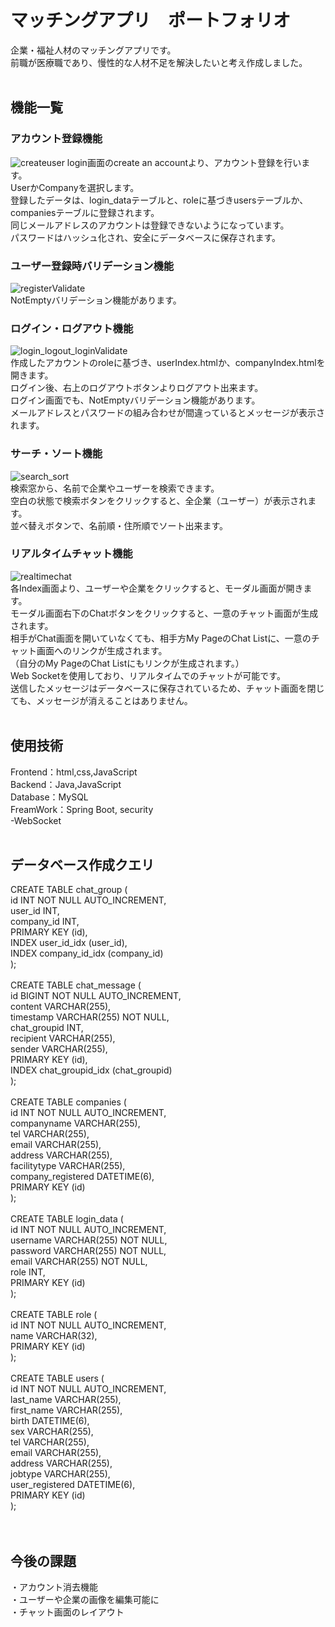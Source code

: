 # マッチングアプリ　ポートフォリオ
  企業・福祉人材のマッチングアプリです。<br>
  前職が医療職であり、慢性的な人材不足を解決したいと考え作成しました。<br>
<br>


## 機能一覧
### アカウント登録機能
![createuser](https://github.com/ReoNarisawa/matching/assets/128871965/406b2e48-d3c0-4fcd-8f2f-21f3c28802e3)
login画面のcreate an accountより、アカウント登録を行います。<br>
UserかCompanyを選択します。<br>
登録したデータは、login_dataテーブルと、roleに基づきusersテーブルか、companiesテーブルに登録されます。<br>
同じメールアドレスのアカウントは登録できないようになっています。<br>
パスワードはハッシュ化され、安全にデータベースに保存されます。<br>


### ユーザー登録時バリデーション機能
![registerValidate](https://github.com/ReoNarisawa/matching/assets/128871965/cad7478b-d1bc-4412-b315-5384e33baeeb)<br>
NotEmptyバリデーション機能があります。<br>


### ログイン・ログアウト機能
![login_logout_loginValidate](https://github.com/ReoNarisawa/matching/assets/128871965/60aaeeb3-c557-438c-b71f-1e730d61445c)<br>
作成したアカウントのroleに基づき、userIndex.htmlか、companyIndex.htmlを開きます。<br>
ログイン後、右上のログアウトボタンよりログアウト出来ます。<br>
ログイン画面でも、NotEmptyバリデーション機能があります。<br>
メールアドレスとパスワードの組み合わせが間違っているとメッセージが表示されます。<br>


### サーチ・ソート機能
![search_sort](https://github.com/ReoNarisawa/matching/assets/128871965/c137defd-6b1c-4e55-a2ba-094735221f77)<br>
検索窓から、名前で企業やユーザーを検索できます。<br>
空白の状態で検索ボタンをクリックすると、全企業（ユーザー）が表示されます。<br>
並べ替えボタンで、名前順・住所順でソート出来ます。<br>


### リアルタイムチャット機能
![realtimechat](https://github.com/ReoNarisawa/matching/assets/128871965/693ad98a-56f2-4925-adb6-691ba314d794)<br>
各Index画面より、ユーザーや企業をクリックすると、モーダル画面が開きます。<br>
モーダル画面右下のChatボタンをクリックすると、一意のチャット画面が生成されます。<br>
相手がChat画面を開いていなくても、相手方My PageのChat Listに、一意のチャット画面へのリンクが生成されます。<br>
（自分のMy PageのChat Listにもリンクが生成されます。）<br>
Web Socketを使用しており、リアルタイムでのチャットが可能です。<br>
送信したメッセージはデータベースに保存されているため、チャット画面を閉じても、メッセージが消えることはありません。<br>
<br>


## 使用技術
Frontend：html,css,JavaScript<br>
Backend：Java,JavaScript<br>
Database：MySQL<br>
FreamWork：Spring Boot, security<br>
-WebSocket<br>
<br>

## データベース作成クエリ
CREATE TABLE chat_group (<br>
    id INT NOT NULL AUTO_INCREMENT,<br>
    user_id INT,<br>
    company_id INT,<br>
    PRIMARY KEY (id),<br>
    INDEX user_id_idx (user_id),<br>
    INDEX company_id_idx (company_id)<br>
);<br>
<br>
CREATE TABLE chat_message (<br>
    id BIGINT NOT NULL AUTO_INCREMENT,<br>
    content VARCHAR(255),<br>
    timestamp VARCHAR(255) NOT NULL,<br>
    chat_groupid INT,<br>
    recipient VARCHAR(255),<br>
    sender VARCHAR(255),<br>
    PRIMARY KEY (id),<br>
    INDEX chat_groupid_idx (chat_groupid)<br>
);<br>
<br>
CREATE TABLE companies (<br>
    id INT NOT NULL AUTO_INCREMENT,<br>
    companyname VARCHAR(255),<br>
    tel VARCHAR(255),<br>
    email VARCHAR(255),<br>
    address VARCHAR(255),<br>
    facilitytype VARCHAR(255),<br>
    company_registered DATETIME(6),<br>
    PRIMARY KEY (id)<br>
);<br>
<br>
CREATE TABLE login_data (<br>
    id INT NOT NULL AUTO_INCREMENT,<br>
    username VARCHAR(255) NOT NULL,<br>
    password VARCHAR(255) NOT NULL,<br>
    email VARCHAR(255) NOT NULL,<br>
    role INT,<br>
    PRIMARY KEY (id)<br>
);<br>
<br>
CREATE TABLE role (<br>
    id INT NOT NULL AUTO_INCREMENT,<br>
    name VARCHAR(32),<br>
    PRIMARY KEY (id)<br>
);<br>
<br>
CREATE TABLE users (<br>
    id INT NOT NULL AUTO_INCREMENT,<br>
    last_name VARCHAR(255),<br>
    first_name VARCHAR(255),<br>
    birth DATETIME(6),<br>
    sex VARCHAR(255),<br>
    tel VARCHAR(255),<br>
    email VARCHAR(255),<br>
    address VARCHAR(255),<br>
    jobtype VARCHAR(255),<br>
    user_registered DATETIME(6),<br>
    PRIMARY KEY (id)<br>
);<br>
<br>
<br>
## 今後の課題
・アカウント消去機能<br>
・ユーザーや企業の画像を編集可能に<br>
・チャット画面のレイアウト<br>
